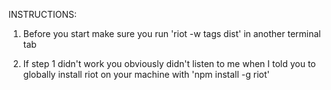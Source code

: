 INSTRUCTIONS:

1) Before you start make sure you run 'riot -w tags dist' in another terminal tab

2) If step 1 didn't work you obviously didn't listen to me when I told you to globally install riot on your machine with 'npm install -g riot'
